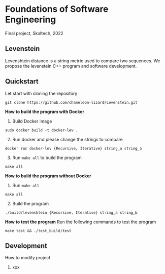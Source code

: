 # Foundations of Software Engineering
Final project, Skoltech, 2022

## Levenstein
Levenshtein distance is a string metric used to compare two sequences. We propose the levenstein C++ program and software development.

## Quickstart 
Let start with cloning the repository 
``` 
git clone https://github.com/chameleon-lizard/Levenstein.git
```
**How to build the program with Docker**
1. Build Docker image 
```
sudo docker build -t docker-lev .
```  
2. Run docker and please change the strings to compare 
```
docker run docker-lev {Recursive, Iterative} string_a string_b
```
3. Run `make all` to build the program
```
make all
```
**How to build the program without Docker**
1. Run `make all`
```
make all
```
2. Build the program
```
./build/levenshtein {Recursive, Iterative} string_a string_b
```
**How to test the program**
Run the following commands to test the program
```
make test && ./test_build/test
```

## Development
How to modify project
1. xxx
